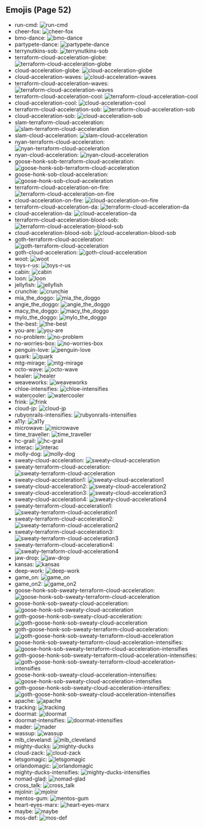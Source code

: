 
## Emojis (Page 52)

* run-cmd: ![run-cmd](/output/run-cmd.png)
* cheer-fox: ![cheer-fox](/output/cheer-fox.gif)
* bmo-dance: ![bmo-dance](/output/bmo-dance.gif)
* partypete-dance: ![partypete-dance](/output/partypete-dance)
* terrynutkins-sob: ![terrynutkins-sob](/output/terrynutkins-sob.png)
* terraform-cloud-acceleration-globe: ![terraform-cloud-acceleration-globe](/output/terraform-cloud-acceleration-globe.gif)
* cloud-acceleration-globe: ![cloud-acceleration-globe](/output/cloud-acceleration-globe.gif)
* cloud-acceleration-waves: ![cloud-acceleration-waves](/output/cloud-acceleration-waves.gif)
* terraform-cloud-acceleration-waves: ![terraform-cloud-acceleration-waves](/output/terraform-cloud-acceleration-waves.gif)
* terraform-cloud-acceleration-cool: ![terraform-cloud-acceleration-cool](/output/terraform-cloud-acceleration-cool.png)
* cloud-acceleration-cool: ![cloud-acceleration-cool](/output/cloud-acceleration-cool.png)
* terraform-cloud-acceleration-sob: ![terraform-cloud-acceleration-sob](/output/terraform-cloud-acceleration-sob.png)
* cloud-acceleration-sob: ![cloud-acceleration-sob](/output/cloud-acceleration-sob.png)
* slam-terraform-cloud-acceleration: ![slam-terraform-cloud-acceleration](/output/slam-terraform-cloud-acceleration.png)
* slam-cloud-acceleration: ![slam-cloud-acceleration](/output/slam-cloud-acceleration.png)
* nyan-terraform-cloud-acceleration: ![nyan-terraform-cloud-acceleration](/output/nyan-terraform-cloud-acceleration.gif)
* nyan-cloud-acceleration: ![nyan-cloud-acceleration](/output/nyan-cloud-acceleration.gif)
* goose-honk-sob-terraform-cloud-acceleration: ![goose-honk-sob-terraform-cloud-acceleration](/output/goose-honk-sob-terraform-cloud-acceleration.png)
* goose-honk-sob-cloud-acceleration: ![goose-honk-sob-cloud-acceleration](/output/goose-honk-sob-cloud-acceleration.png)
* terraform-cloud-acceleration-on-fire: ![terraform-cloud-acceleration-on-fire](/output/terraform-cloud-acceleration-on-fire.gif)
* cloud-acceleration-on-fire: ![cloud-acceleration-on-fire](/output/cloud-acceleration-on-fire.gif)
* terraform-cloud-acceleration-da: ![terraform-cloud-acceleration-da](/output/terraform-cloud-acceleration-da.png)
* cloud-acceleration-da: ![cloud-acceleration-da](/output/cloud-acceleration-da.png)
* terraform-cloud-acceleration-blood-sob: ![terraform-cloud-acceleration-blood-sob](/output/terraform-cloud-acceleration-blood-sob.png)
* cloud-acceleration-blood-sob: ![cloud-acceleration-blood-sob](/output/cloud-acceleration-blood-sob.png)
* goth-terraform-cloud-acceleration: ![goth-terraform-cloud-acceleration](/output/goth-terraform-cloud-acceleration.png)
* goth-cloud-acceleration: ![goth-cloud-acceleration](/output/goth-cloud-acceleration.png)
* woot: ![woot](/output/woot.png)
* toys-r-us: ![toys-r-us](/output/toys-r-us.png)
* cabin: ![cabin](/output/cabin.png)
* loon: ![loon](/output/loon.png)
* jellyfish: ![jellyfish](/output/jellyfish.png)
* crunchie: ![crunchie](/output/crunchie.png)
* mia_the_doggo: ![mia_the_doggo](/output/mia_the_doggo.png)
* angie_the_doggo: ![angie_the_doggo](/output/angie_the_doggo.png)
* macy_the_doggo: ![macy_the_doggo](/output/macy_the_doggo.png)
* mylo_the_doggo: ![mylo_the_doggo](/output/mylo_the_doggo.png)
* the-best: ![the-best](/output/the-best.png)
* you-are: ![you-are](/output/you-are.png)
* no-problem: ![no-problem](/output/no-problem.png)
* no-worries-box: ![no-worries-box](/output/no-worries-box.png)
* penguin-love: ![penguin-love](/output/penguin-love.gif)
* quark: ![quark](/output/quark.jpg)
* mtg-mirage: ![mtg-mirage](/output/mtg-mirage.png)
* octo-wave: ![octo-wave](/output/octo-wave.gif)
* healer: ![healer](/output/healer.jpg)
* weaveworks: ![weaveworks](/output/weaveworks.png)
* chloe-intensifies: ![chloe-intensifies](/output/chloe-intensifies.gif)
* watercooler: ![watercooler](/output/watercooler.png)
* frink: ![frink](/output/frink.png)
* cloud-jp: ![cloud-jp](/output/cloud-jp.png)
* rubyonrails-intensifies: ![rubyonrails-intensifies](/output/rubyonrails-intensifies.gif)
* a11y: ![a11y](/output/a11y.png)
* microwave: ![microwave](/output/microwave.jpg)
* time_traveller: ![time_traveller](/output/time_traveller.png)
* hc-grail: ![hc-grail](/output/hc-grail.png)
* interac: ![interac](/output/interac.png)
* molly-dog: ![molly-dog](/output/molly-dog.png)
* sweaty-cloud-acceleration: ![sweaty-cloud-acceleration](/output/sweaty-cloud-acceleration.png)
* sweaty-terraform-cloud-acceleration: ![sweaty-terraform-cloud-acceleration](/output/sweaty-terraform-cloud-acceleration.png)
* sweaty-cloud-acceleration1: ![sweaty-cloud-acceleration1](/output/sweaty-cloud-acceleration1.png)
* sweaty-cloud-acceleration2: ![sweaty-cloud-acceleration2](/output/sweaty-cloud-acceleration2.png)
* sweaty-cloud-acceleration3: ![sweaty-cloud-acceleration3](/output/sweaty-cloud-acceleration3.png)
* sweaty-cloud-acceleration4: ![sweaty-cloud-acceleration4](/output/sweaty-cloud-acceleration4.png)
* sweaty-terraform-cloud-acceleration1: ![sweaty-terraform-cloud-acceleration1](/output/sweaty-terraform-cloud-acceleration1.png)
* sweaty-terraform-cloud-acceleration2: ![sweaty-terraform-cloud-acceleration2](/output/sweaty-terraform-cloud-acceleration2.png)
* sweaty-terraform-cloud-acceleration3: ![sweaty-terraform-cloud-acceleration3](/output/sweaty-terraform-cloud-acceleration3.png)
* sweaty-terraform-cloud-acceleration4: ![sweaty-terraform-cloud-acceleration4](/output/sweaty-terraform-cloud-acceleration4.png)
* jaw-drop: ![jaw-drop](/output/jaw-drop.gif)
* kansas: ![kansas](/output/kansas.jpg)
* deep-work: ![deep-work](/output/deep-work.png)
* game_on: ![game_on](/output/game_on.jpg)
* game_on2: ![game_on2](/output/game_on2.jpg)
* goose-honk-sob-sweaty-terraform-cloud-acceleration: ![goose-honk-sob-sweaty-terraform-cloud-acceleration](/output/goose-honk-sob-sweaty-terraform-cloud-acceleration.png)
* goose-honk-sob-sweaty-cloud-acceleration: ![goose-honk-sob-sweaty-cloud-acceleration](/output/goose-honk-sob-sweaty-cloud-acceleration.png)
* goth-goose-honk-sob-sweaty-cloud-acceleration: ![goth-goose-honk-sob-sweaty-cloud-acceleration](/output/goth-goose-honk-sob-sweaty-cloud-acceleration.png)
* goth-goose-honk-sob-sweaty-terraform-cloud-acceleration: ![goth-goose-honk-sob-sweaty-terraform-cloud-acceleration](/output/goth-goose-honk-sob-sweaty-terraform-cloud-acceleration.png)
* goose-honk-sob-sweaty-terraform-cloud-acceleration-intensifies: ![goose-honk-sob-sweaty-terraform-cloud-acceleration-intensifies](/output/goose-honk-sob-sweaty-terraform-cloud-acceleration-intensifies.gif)
* goth-goose-honk-sob-sweaty-terraform-cloud-acceleration-intensifies: ![goth-goose-honk-sob-sweaty-terraform-cloud-acceleration-intensifies](/output/goth-goose-honk-sob-sweaty-terraform-cloud-acceleration-intensifies.gif)
* goose-honk-sob-sweaty-cloud-acceleration-intensifies: ![goose-honk-sob-sweaty-cloud-acceleration-intensifies](/output/goose-honk-sob-sweaty-cloud-acceleration-intensifies.gif)
* goth-goose-honk-sob-sweaty-cloud-acceleration-intensifies: ![goth-goose-honk-sob-sweaty-cloud-acceleration-intensifies](/output/goth-goose-honk-sob-sweaty-cloud-acceleration-intensifies.gif)
* apache: ![apache](/output/apache.png)
* tracking: ![tracking](/output/tracking.png)
* doormat: ![doormat](/output/doormat.png)
* doormat-intensifies: ![doormat-intensifies](/output/doormat-intensifies.gif)
* mader: ![mader](/output/mader.jpg)
* wassup: ![wassup](/output/wassup.jpg)
* mlb_cleveland: ![mlb_cleveland](/output/mlb_cleveland.png)
* mighty-ducks: ![mighty-ducks](/output/mighty-ducks.png)
* cloud-zack: ![cloud-zack](/output/cloud-zack.png)
* letsgomagic: ![letsgomagic](/output/letsgomagic.jpg)
* orlandomagic: ![orlandomagic](/output/orlandomagic.png)
* mighty-ducks-intensifies: ![mighty-ducks-intensifies](/output/mighty-ducks-intensifies.gif)
* nomad-glad: ![nomad-glad](/output/nomad-glad)
* cross_talk: ![cross_talk](/output/cross_talk.png)
* mjolnir: ![mjolnir](/output/mjolnir.png)
* mentos-gum: ![mentos-gum](/output/mentos-gum.png)
* heart-eyes-marx: ![heart-eyes-marx](/output/heart-eyes-marx.png)
* maybe: ![maybe](/output/maybe.png)
* mos-def: ![mos-def](/output/mos-def.png)
